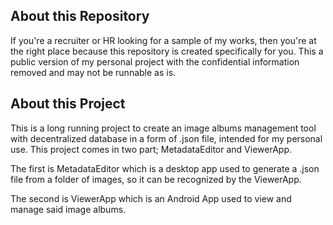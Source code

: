 ## About this Repository

If you're a recruiter or HR looking for a sample of my works, then you're at the right place because this repository is created specifically for you. This a public version of my personal project with the confidential information removed and may not be runnable as is.

## About this Project
This is a long running project to create an image albums management tool with decentralized database in a form of .json file, intended for my personal use. This project comes in two part; MetadataEditor and ViewerApp.

The first is MetadataEditor which is a desktop app used to generate a .json file from a folder of images, so it can be recognized by the ViewerApp.

The second is ViewerApp which is an Android App used to view and manage said image albums.